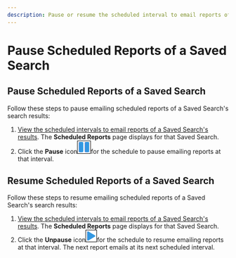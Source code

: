 ```yaml
---
description: Pause or resume the scheduled interval to email reports of a Saved Search.
---
```


# Pause Scheduled Reports of a Saved Search

## Pause Scheduled Reports of a Saved Search

Follow these steps to pause emailing scheduled reports of a Saved Search's search results:

1. [View the scheduled intervals to email reports of a Saved Search's results](../view-saved-searches-that-are-shared-with-you/view-search-results-for-a-saved-search.md). The **Scheduled Reports** page displays for that Saved Search.
2. Click the **Pause** icon![](../../../.gitbook/assets/pause-scheduled-report-icon-saved-searches-package.png)for the schedule to pause emailing reports at that interval.

## Resume Scheduled Reports of a Saved Search

Follow these steps to resume emailing scheduled reports of a Saved Search's search results:

1. [View the scheduled intervals to email reports of a Saved Search's results](../view-saved-searches-that-are-shared-with-you/view-search-results-for-a-saved-search.md). The **Scheduled Reports** page displays for that Saved Search.
2. Click the **Unpause** icon![](../../../.gitbook/assets/resume-scheduled-report-icon-saved-searches-package.png)for the schedule to resume emailing reports at that interval. The next report emails at its next scheduled interval.

